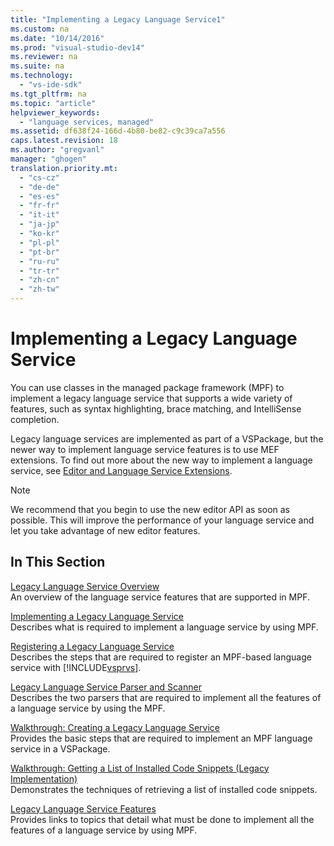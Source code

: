 ```yaml
---
title: "Implementing a Legacy Language Service1"
ms.custom: na
ms.date: "10/14/2016"
ms.prod: "visual-studio-dev14"
ms.reviewer: na
ms.suite: na
ms.technology: 
  - "vs-ide-sdk"
ms.tgt_pltfrm: na
ms.topic: "article"
helpviewer_keywords: 
  - "language services, managed"
ms.assetid: df638f24-166d-4b80-be82-c9c39ca7a556
caps.latest.revision: 18
ms.author: "gregvanl"
manager: "ghogen"
translation.priority.mt: 
  - "cs-cz"
  - "de-de"
  - "es-es"
  - "fr-fr"
  - "it-it"
  - "ja-jp"
  - "ko-kr"
  - "pl-pl"
  - "pt-br"
  - "ru-ru"
  - "tr-tr"
  - "zh-cn"
  - "zh-tw"
---
```

# Implementing a Legacy Language Service
You can use classes in the managed package framework (MPF) to implement a legacy language service that supports a wide variety of features, such as syntax highlighting, brace matching, and IntelliSense completion.  
  
 Legacy language services are implemented as part of a VSPackage, but the newer way to implement language service features is to use MEF extensions. To find out more about the new way to implement a language service, see [Editor and Language Service Extensions](../extensibility/editor-and-language-service-extensions.md).  
  
> [!NOTE]
>  We recommend that you begin to use the new editor API as soon as possible. This will improve the performance of your language service and let you take advantage of new editor features.  
  
## In This Section  
 [Legacy Language Service Overview](../extensibility/legacy-language-service-overview.md)  
 An overview of the language service features that are supported in MPF.  
  
 [Implementing a Legacy Language Service](../extensibility/implementing-a-legacy-language-service2.md)  
 Describes what is required to implement a language service by using MPF.  
  
 [Registering a Legacy Language Service](../extensibility/registering-a-legacy-language-service1.md)  
 Describes the steps that are required to register an MPF-based language service with [!INCLUDE[vsprvs](../codequality/includes/vsprvs_md.md)].  
  
 [Legacy Language Service Parser and Scanner](../extensibility/legacy-language-service-parser-and-scanner.md)  
 Describes the two parsers that are required to implement all the features of a language service by using the MPF.  
  
 [Walkthrough: Creating a Legacy Language Service](../extensibility/walkthrough--creating-a-legacy-language-service.md)  
 Provides the basic steps that are required to implement an MPF language service in a VSPackage.  
  
 [Walkthrough: Getting a List of Installed Code Snippets (Legacy Implementation)](../extensibility/walkthrough--getting-a-list-of-installed-code-snippets--legacy-implementation-.md)  
 Demonstrates the techniques of retrieving a list of installed code snippets.  
  
 [Legacy Language Service Features](../extensibility/legacy-language-service-features1.md)  
 Provides links to topics that detail what must be done to implement all the features of a language service by using MPF.